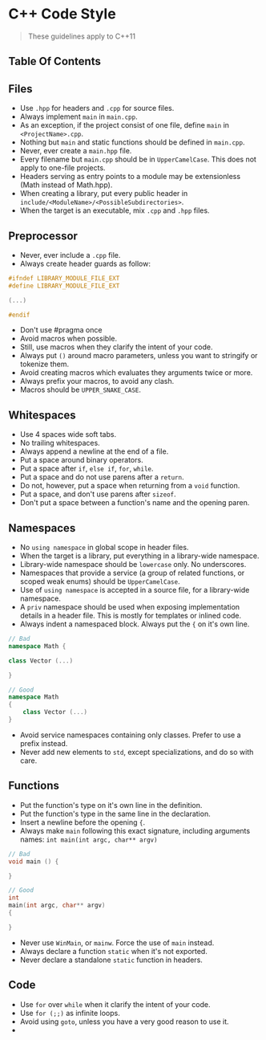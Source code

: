 # C++ Code Style

> These guidelines apply to C++11

## Table Of Contents

## Files
* Use `.hpp` for headers and `.cpp` for source files.
* Always implement `main` in `main.cpp`.
* As an exception, if the project consist of one file, define `main` in `<ProjectName>.cpp`.
* Nothing but `main` and static functions should be defined in `main.cpp`.
* Never, ever create a `main.hpp` file.
* Every filename but `main.cpp` should be in `UpperCamelCase`. This does not apply to one-file projects.
* Headers serving as entry points to a module may be extensionless (Math instead of Math.hpp).
* When creating a library, put every public header in `include/<ModuleName>/<PossibleSubdirectories>`.
* When the target is an executable, mix `.cpp` and `.hpp` files.

## Preprocessor
* Never, ever include a `.cpp` file.
* Always create header guards as follow:

```c++
#ifndef LIBRARY_MODULE_FILE_EXT
#define LIBRARY_MODULE_FILE_EXT

(...)

#endif
```

* Don't use #pragma once
* Avoid macros when possible.
* Still, use macros when they clarify the intent of your code.
* Always put `()` around macro parameters, unless you want to stringify or tokenize them.
* Avoid creating macros which evaluates they arguments twice or more.
* Always prefix your macros, to avoid any clash.
* Macros should be `UPPER_SNAKE_CASE`.

## Whitespaces
* Use 4 spaces wide soft tabs.
* No trailing whitespaces.
* Always append a newline at the end of a file.
* Put a space around binary operators.
* Put a space after `if`, `else if`, `for`, `while`.
* Put a space and do not use parens after a `return`.
* Do not, however, put a space when returning from a `void` function.
* Put a space, and don't use parens after `sizeof`.
* Don't put a space between a function's name and the opening paren.

## Namespaces
* No `using namespace` in global scope in header files.
* When the target is a library, put everything in a library-wide namespace.
* Library-wide namespace should be `lowercase` only. No underscores.
* Namespaces that provide a service (a group of related functions, or scoped weak enums) should be `UpperCamelCase`.
* Use of `using namespace` is accepted in a source file, for a library-wide namespace.
* A `priv` namespace should be used when exposing implementation details in a header file. This is mostly for templates or inlined code.
* Always indent a namespaced block. Always put the `{` on it's own line.

```c++
// Bad
namespace Math {

class Vector (...)

}

// Good
namespace Math
{
    class Vector (...)
}
```

* Avoid service namespaces containing only classes. Prefer to use a prefix instead.
* Never add new elements to `std`, except specializations, and do so with care.

## Functions
* Put the function's type on it's own line in the definition.
* Put the function's type  in the same line in the declaration.
* Insert a newline before the opening `{`.
* Always make `main` following this exact signature, including arguments names: `int main(int argc, char** argv)`

```c++
// Bad
void main () {

}

// Good
int
main(int argc, char** argv)
{

}
```

* Never use `WinMain`, or `mainw`. Force the use of `main` instead.
* Always declare a function `static` when it's not exported.
* Never declare a standalone `static` function in headers.

## Code
* Use `for` over `while` when it clarify the intent of your code.
* Use `for (;;)` as infinite loops.
* Avoid using `goto`, unless you have a very good reason to use it.
* 
